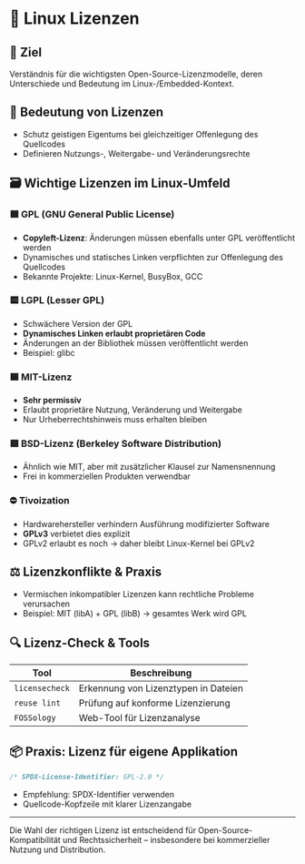 # 📜 Linux Lizenzen

## 🎯 Ziel

Verständnis für die wichtigsten Open-Source-Lizenzmodelle, deren Unterschiede und Bedeutung im Linux-/Embedded-Kontext.

## 🧾 Bedeutung von Lizenzen

* Schutz geistigen Eigentums bei gleichzeitiger Offenlegung des Quellcodes
* Definieren Nutzungs-, Weitergabe- und Veränderungsrechte

## 🗃️ Wichtige Lizenzen im Linux-Umfeld

### 🟩 GPL (GNU General Public License)

* **Copyleft-Lizenz**: Änderungen müssen ebenfalls unter GPL veröffentlicht werden
* Dynamisches und statisches Linken verpflichten zur Offenlegung des Quellcodes
* Bekannte Projekte: Linux-Kernel, BusyBox, GCC

### 🟨 LGPL (Lesser GPL)

* Schwächere Version der GPL
* **Dynamisches Linken erlaubt proprietären Code**
* Änderungen an der Bibliothek müssen veröffentlicht werden
* Beispiel: glibc

### 🟦 MIT-Lizenz

* **Sehr permissiv**
* Erlaubt proprietäre Nutzung, Veränderung und Weitergabe
* Nur Urheberrechtshinweis muss erhalten bleiben

### 🟥 BSD-Lizenz (Berkeley Software Distribution)

* Ähnlich wie MIT, aber mit zusätzlicher Klausel zur Namensnennung
* Frei in kommerziellen Produkten verwendbar

### ⛔️ Tivoization

* Hardwarehersteller verhindern Ausführung modifizierter Software
* **GPLv3** verbietet dies explizit
* GPLv2 erlaubt es noch → daher bleibt Linux-Kernel bei GPLv2

## ⚖️ Lizenzkonflikte & Praxis

* Vermischen inkompatibler Lizenzen kann rechtliche Probleme verursachen
* Beispiel: MIT (libA) + GPL (libB) → gesamtes Werk wird GPL

## 🔍 Lizenz-Check & Tools

| Tool           | Beschreibung                         |
| -------------- | ------------------------------------ |
| `licensecheck` | Erkennung von Lizenztypen in Dateien |
| `reuse lint`   | Prüfung auf konforme Lizenzierung    |
| `FOSSology`    | Web-Tool für Lizenzanalyse           |

## 📦 Praxis: Lizenz für eigene Applikation

```c
/* SPDX-License-Identifier: GPL-2.0 */
```

* Empfehlung: SPDX-Identifier verwenden
* Quellcode-Kopfzeile mit klarer Lizenzangabe

---

Die Wahl der richtigen Lizenz ist entscheidend für Open-Source-Kompatibilität und Rechtssicherheit – insbesondere bei kommerzieller Nutzung und Distribution.
